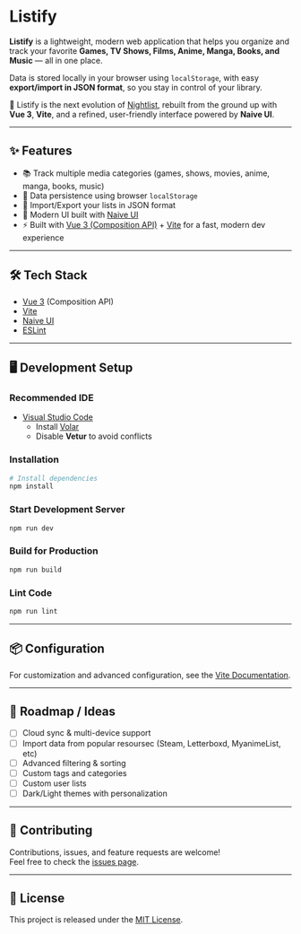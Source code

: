 # Listify  

**Listify** is a lightweight, modern web application that helps you organize and track your favorite **Games, TV Shows, Films, Anime, Manga, Books, and Music** — all in one place.  

Data is stored locally in your browser using `localStorage`, with easy **export/import in JSON format**, so you stay in control of your library.  

🚀 Listify is the next evolution of [Nightlist](https://github.com/nightrunner91/nightlist), rebuilt from the ground up with **Vue 3**, **Vite**, and a refined, user-friendly interface powered by **Naive UI**.  

---

## ✨ Features

- 📚 Track multiple media categories (games, shows, movies, anime, manga, books, music)  
- 💾 Data persistence using browser `localStorage`  
- 🔄 Import/Export your lists in JSON format  
- 🎨 Modern UI built with [Naive UI](https://www.naiveui.com/en-US/)  
- ⚡️ Built with [Vue 3 (Composition API)](https://vuejs.org/guide/introduction.html) + [Vite](https://vitejs.dev/) for a fast, modern dev experience  

---

## 🛠️ Tech Stack

- [Vue 3](https://vuejs.org/) (Composition API)  
- [Vite](https://vitejs.dev/)  
- [Naive UI](https://www.naiveui.com/en-US/)  
- [ESLint](https://eslint.org/)  

---

## 🖥️ Development Setup

### Recommended IDE
- [Visual Studio Code](https://code.visualstudio.com/)  
  - Install [Volar](https://marketplace.visualstudio.com/items?itemName=Vue.volar)  
  - Disable **Vetur** to avoid conflicts  

### Installation

```sh
# Install dependencies
npm install
```

### Start Development Server

```sh
npm run dev
```

### Build for Production

```sh
npm run build
```

### Lint Code

```sh
npm run lint
```

---

## 📦 Configuration

For customization and advanced configuration, see the [Vite Documentation](https://vitejs.dev/config/).  

---

## 📌 Roadmap / Ideas

- [ ] Cloud sync & multi-device support
- [ ] Import data from popular resoursec (Steam, Letterboxd, MyanimeList, etc)
- [ ] Advanced filtering & sorting
- [ ] Custom tags and categories
- [ ] Custom user lists
- [ ] Dark/Light themes with personalization

---

## 🤝 Contributing

Contributions, issues, and feature requests are welcome!  
Feel free to check the [issues page](../../issues).  

---

## 📜 License

This project is released under the [MIT License](./LICENSE).  
